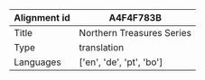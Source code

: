 |Alignment id | A4F4F783B
| --- | --- 
|Title | Northern Treasures Series 
|Type | translation
|Languages | ['en', 'de', 'pt', 'bo']
